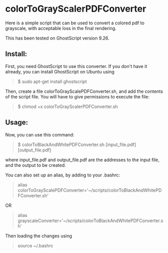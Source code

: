 # colorToGrayScalerPDFConverter
Here is a simple script that can be used to convert a colored pdf to grayscale, with acceptable loss in the final rendering.

This has been tested on GhostScript version 9.26.

## Install:
First, you need GhostScript to use this converter.
If you don't have it already, you can install GhostScript on Ubuntu using 
  > $ sudo apt-get install ghostscript

Then, create a file colorToGrayScalePDFConverter.sh, and add the contents of the script file.
You will have to give permissions to execute the file:
 > $ chmod +x colorToGrayScalerPDFConverter.sh


## Usage:
 
Now, you can use this command:
 > $ colorToBlackAndWhitePDFConverter.sh [input_file.pdf] [output_file.pdf] 
 
where input_file.pdf and output_file.pdf are the addresses to the input file, and the output to be created.

You can also set up an alias, by adding to your .bashrc:

> alias colorToGrayScalePDFConverter='~/scripts/colorToBlackAndWhitePDFConverter.sh'

OR

> alias grayscaleConverter='~/scripts/colorToBlackAndWhitePDFConverter.sh'

Then loading the changes using

> source ~/.bashrc
